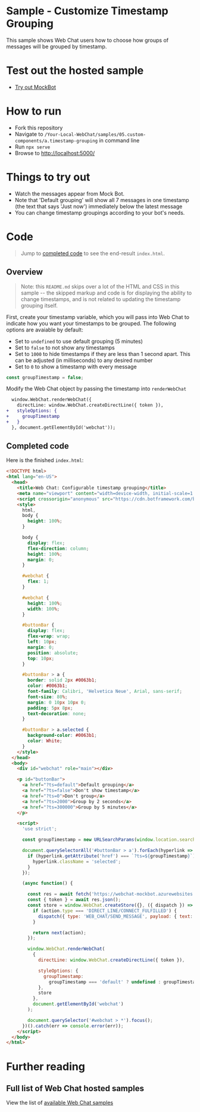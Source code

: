 # Sample - Customize Timestamp Grouping

This sample shows Web Chat users how to choose how groups of messages will be grouped by timestamp.

# Test out the hosted sample

-  [Try out MockBot](https://microsoft.github.io/BotFramework-WebChat/05.custom-components/a.timestamp-grouping)

# How to run

-  Fork this repository
-  Navigate to `/Your-Local-WebChat/samples/05.custom-components/a.timestamp-grouping` in command line
-  Run `npx serve`
-  Browse to [http://localhost:5000/](http://localhost:5000/)

# Things to try out

-  Watch the messages appear from Mock Bot.
-  Note that 'Default grouping' will show all 7 messages in one timestamp (the text that says 'Just now') immediately below the latest message
-  You can change timestamp groupings according to your bot's needs.

# Code

> Jump to [completed code](#completed-code) to see the end-result `index.html`.

## Overview

> Note: this `README.md` skips over a lot of the HTML and CSS in this sample -- the skipped markup and code is for displaying the ability to change timestamps, and is not related to updating the timestamp grouping itself.

First, create your timestamp variable, which you will pass into Web Chat to indicate how you want your timestamps to be grouped. The following options are avaiable by default:

-  Set to `undefined` to use default grouping (5 minutes)
-  Set to `false` to not show any timestamps
-  Set to `1000` to hide timestamps if they are less than 1 second apart. This can be adjusted (in milliseconds) to any desired number
-  Set to `0` to show a timestamp with every message

<!-- prettier-ignore-start -->
```js
const groupTimestamp = false;
```
<!-- prettier-ignore-end -->

Modify the Web Chat object by passing the timestamp into `renderWebChat`

```diff
  window.WebChat.renderWebChat({
    directLine: window.WebChat.createDirectLine({ token }),
+   styleOptions: {
+     groupTimestamp
+   }
  }, document.getElementById('webchat'));
```

## Completed code

Here is the finished `index.html`:

<!-- prettier-ignore-start -->
```html
<!DOCTYPE html>
<html lang="en-US">
  <head>
    <title>Web Chat: Configurable timestamp grouping</title>
    <meta name="viewport" content="width=device-width, initial-scale=1.0" />
    <script crossorigin="anonymous" src="https://cdn.botframework.com/botframework-webchat/latest/webchat.js"></script>
    <style>
      html,
      body {
        height: 100%;
      }

      body {
        display: flex;
        flex-direction: column;
        height: 100%;
        margin: 0;
      }

      #webchat {
        flex: 1;
      }

      #webchat {
        height: 100%;
        width: 100%;
      }

      #buttonBar {
        display: flex;
        flex-wrap: wrap;
        left: 10px;
        margin: 0;
        position: absolute;
        top: 10px;
      }

      #buttonBar > a {
        border: solid 2px #0063b1;
        color: #0063b1;
        font-family: Calibri, 'Helvetica Neue', Arial, sans-serif;
        font-size: 80%;
        margin: 0 10px 10px 0;
        padding: 5px 8px;
        text-decoration: none;
      }

      #buttonBar > a.selected {
        background-color: #0063b1;
        color: White;
      }
    </style>
  </head>
  <body>
    <div id="webchat" role="main"></div>

    <p id="buttonBar">
      <a href="?ts=default">Default grouping</a>
      <a href="?ts=false">Don't show timestamp</a>
      <a href="?ts=0">Don't group</a>
      <a href="?ts=2000">Group by 2 seconds</a>
      <a href="?ts=300000">Group by 5 minutes</a>
    </p>

    <script>
      'use strict';

      const groupTimestamp = new URLSearchParams(window.location.search).get('ts') || 'default';

      document.querySelectorAll('#buttonBar > a').forEach(hyperlink => {
        if (hyperlink.getAttribute('href') === `?ts=${groupTimestamp}`) {
          hyperlink.className = 'selected';
        }
      });

      (async function() {

        const res = await fetch('https://webchat-mockbot.azurewebsites.net/directline/token', { method: 'POST' });
        const { token } = await res.json();
        const store = window.WebChat.createStore({}, ({ dispatch }) => next => action => {
          if (action.type === 'DIRECT_LINE/CONNECT_FULFILLED') {
            dispatch({ type: 'WEB_CHAT/SEND_MESSAGE', payload: { text: 'timestamp' } });
          }

          return next(action);
        });

        window.WebChat.renderWebChat(
          {
            directLine: window.WebChat.createDirectLine({ token }),

            styleOptions: {
              groupTimestamp:
                groupTimestamp === 'default' ? undefined : groupTimestamp === 'false' ? false : +groupTimestamp
            },
            store
          },
          document.getElementById('webchat')
        );

        document.querySelector('#webchat > *').focus();
      })().catch(err => console.error(err));
    </script>
  </body>
</html>
```
<!-- prettier-ignore-end -->

# Further reading

## Full list of Web Chat hosted samples

View the list of [available Web Chat samples](https://github.com/microsoft/BotFramework-WebChat/tree/main/samples)
